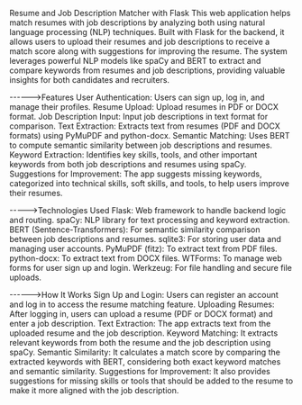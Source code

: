 Resume and Job Description Matcher with Flask
This web application helps match resumes with job descriptions by analyzing both using natural language processing (NLP) techniques. Built with Flask for the backend, it allows users to upload their resumes and job descriptions to receive a match score along with suggestions for improving the resume. The system leverages powerful NLP models like spaCy and BERT to extract and compare keywords from resumes and job descriptions, providing valuable insights for both candidates and recruiters.

------>Features
  User Authentication: Users can sign up, log in, and manage their profiles.
  Resume Upload: Upload resumes in PDF or DOCX format.
  Job Description Input: Input job descriptions in text format for comparison.
  Text Extraction: Extracts text from resumes (PDF and DOCX formats) using PyMuPDF and python-docx.
  Semantic Matching: Uses BERT to compute semantic similarity between job descriptions and resumes.
  Keyword Extraction: Identifies key skills, tools, and other important keywords from both job descriptions and resumes using spaCy.
  Suggestions for Improvement: The app suggests missing keywords, categorized into technical skills, soft skills, and tools, to help users improve their resumes.
  
----->Technologies Used
  Flask: Web framework to handle backend logic and routing.
  spaCy: NLP library for text processing and keyword extraction.
  BERT (Sentence-Transformers): For semantic similarity comparison between job descriptions and resumes.
  sqlite3: For storing user data and managing user accounts.
  PyMuPDF (fitz): To extract text from PDF files.
  python-docx: To extract text from DOCX files.
  WTForms: To manage web forms for user sign up and login.
  Werkzeug: For file handling and secure file uploads.
  
------>How It Works
  Sign Up and Login: Users can register an account and log in to access the resume matching feature.
  Uploading Resumes: After logging in, users can upload a resume (PDF or DOCX format) and enter a job description.
  Text Extraction: The app extracts text from the uploaded resume and the job description.
  Keyword Matching: It extracts relevant keywords from both the resume and the job description using spaCy.
  Semantic Similarity: It calculates a match score by comparing the extracted keywords with BERT, considering both exact keyword matches and semantic similarity.
  Suggestions for Improvement: It also provides suggestions for missing skills or tools that should be added to the resume to make it more aligned with the job description.
